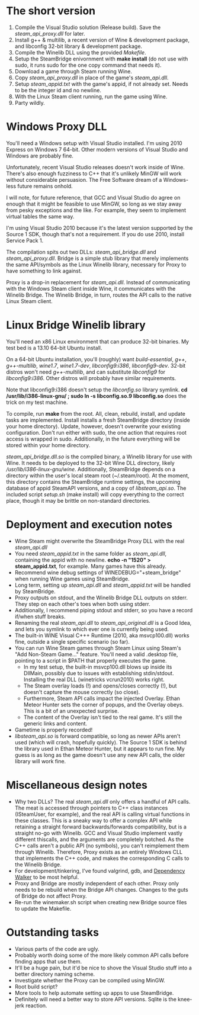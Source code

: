 # The short version

1. Compile the Visual Studio solution (Release build).  Save the
*steam_api_proxy.dll* for later.
2. Install g++ & multilib, a recent version of Wine & development package,
and libconfig 32-bit library & development package.
3. Compile the Winelib DLL using the provided *Makefile*.
4. Setup the SteamBridge enivornment with **make install** (do not use
with sudo, it runs sudo for the one copy command that needs it).
5. Download a game through Steam running Wine.
6. Copy *steam_api_proxy.dll* in place of the game's *steam_api.dll*.
7. Setup *steam_appid.txt* with the game's appid, if not already set.
Needs to be the integer id and no newline.
8. With the Linux Steam client running, run the game using Wine.
9. Party wildly.

# Windows Proxy DLL

You'll need a Windows setup with Visual Studio installed.  I'm using
2010 Express on Windows 7 64-bit.  Other modern versions of Visual Studio
and Windows are probably fine.

Unfortunately, recent Visual Studio releases doesn't work inside of Wine.
There's also enough fuzziness to C++ that it's unlikely MinGW will
work without considerable persuasion.  The Free Software dream of a
Windows-less future remains onhold.

I will note, for future reference, that GCC and Visual Studio do agree
on enough that it might be feasible to use MinGW, so long as we stay
away from pesky exceptions and the like.  For example, they seem to
implement virtual tables the same way.

I'm using Visual Studio 2010 because it's the latest version supported by
the Source 1 SDK, though that's not a requirement.  If you do use 2010,
install Service Pack 1.

The compilation spits out two DLLs: *steam_api_bridge.dll* and
*steam_api_proxy.dll*.  Bridge is a simple stub library that merely
implements the same API/symbols as the Linux Winelib library, necessary
for Proxy to have something to link against.

Proxy is a drop-in replacement for *steam_api.dll*.  Instead of
communicating with the Windows Steam client inside Wine, it communicates
with the Winelib Bridge. The Winelib Bridge, in turn, routes the API
calls to the native Linux Steam client.

# Linux Bridge Winelib library

You'll need an x86 Linux environment that can produce 32-bit binaries.
My test bed is a 13.10 64-bit Ubuntu install.

On a 64-bit Ubuntu installation, you'll (roughly) want *build-essential*,
*g++*, *g++-multilib*, *wine1.7*, *wine1.7-dev*, *libconfig9:i386*,
*libconfig9-dev*.  32-bit distros won't need *g++-multilib*, and
can substitute *libconfig9* for *libconfig9:i386*.  Other distros will
probably have similar requirements.

Note that libconfig9:i386 doesn't setup the *libconfig.so* library
symlink.  **cd /usr/lib/i386-linux-gnu/ ; sudo ln -s libconfig.so.9
libconfig.so** does the trick on my test machine.

To compile, run **make** from the root.  All, clean, rebuild, install,
and update tasks are implemented.  Install installs a fresh SteamBridge
directory (inside your home directory).  Update, however, doesn't
overwrite your existing configuration.  Don't run either with sudo, the
one action that requires root access is wrapped in sudo.  Additionally,
in the future everything will be stored within your home directory.

*steam_api_bridge.dll.so* is the compiled binary, a Winelib library
for use with Wine.  It needs to be deployed to the 32-bit Wine DLL
directory, likely */usr/lib/i386-linux-gnu/wine*.  Additionally,
SteamBridge depends on a directory within the user's local steam root
(~/.steam/root).  At the moment, this directory contains the SteamBridge
runtime settings, the upcoming database of appid SteamAPI versions,
and a copy of *libsteam_api.so*.  The included script *setup.sh* (make
install) will copy everything to the correct place, though it may be
brittle on non-standard directories.

# Deployment and execution notes

* Wine Steam might overwrite the SteamBridge Proxy DLL with the real
  *steam_api.dll*
* You need *steam_appid.txt* in the same folder as *steam_api.dll*,
  containing the appid with no newline.  **echo -n "1520" >
  steam\_appid.txt**, for example.  Many games have this already.
* Recommend wine debug settings of WINEDEBUG="+steam\_bridge" when
  running Wine games using SteamBridge.
* Long term, setting up *steam_api.dll* and *steam_appid.txt* will be
  handled by SteamBridge.
* Proxy outputs on stdout, and the Winelib Bridge DLL outputs on stderr.
  They step on each other's toes when both using stderr.
* Additionally, I recommend piping stdout and stderr, so you have a
  record if/when stuff breaks.
* Renaming the real *steam_api.dll* to *steam_api_original.dll* is a
  Good Idea, and lets you symlink to which ever one is currently being used.
* The built-in WINE Visual C+++ Runtime (2010, aka msvcp100.dll) works
  fine, outside a single specific scenario (so far).
* You can run Wine Steam games through Steam Linux using Steam's "Add
  Non-Steam Game..." feature.  You'll need a valid .desktop file,
  pointing to a script in $PATH that properly executes the game.
    * In my test setup, the built-in msvcp100.dll blows up inside its
      DllMain, possibly due to issues with establishing stdin/stdout.
      Installing the real DLL (winetricks vcrun2010) works right.
    * The Steam overlay loads (!) and opens/closes correctly (!), but
      doesn't capture the mouse correctly (so close).
    * Furthermore, Steam API calls impact the injected Overlay.
      Ethan Meteor Hunter sets the corner of popups, and the Overlay
      obeys.  This is a bit of an unexpected surprise.
    * The content of the Overlay isn't tied to the real game.  It's
      still the generic links and content.
* Gametime is properly recorded!
* *libsteam_api.so* is forward compatible, so long as newer APIs aren't
  used (which will crash, hopefully quickly).  The Source 1 SDK is behind
  the library used in Ethan Meteor Hunter, but it appears to run fine.
  My guess is as long as the game doesn't use any new API calls, the
  older library will work fine.

# Miscellaneous design notes

* Why two DLLs?  The real *steam_api.dll* only offers a handful of
  API calls.  The meat is accessed through pointers to C++ class instances
  (ISteamUser, for example), and the real API is calling virtual functions
  in these classes.  This is a sneaky way to offer a complex API while
  retaining a straight forward backwards/forwards compatibility, but
  is a straight no-go with Winelib.  GCC and Visual Studio implement
  vastly different thiscalls, and the arguments are completely botched.
  As the C++ calls aren't a public API (no symbols), you can't reimplement
  them through Winelib.  Therefore, Proxy exists as an entirely Windows
  CLL that implements the C++ code, and makes the corresponding C calls
  to the Winelib Bridge.
* For development/tinkering, I've found valgrind, gdb, and [Dependency
  Walker](http://www.dependencywalker.com/) to be most helpful.
* Proxy and Bridge are mostly independent of each other.  Proxy only
  needs to be rebuild when the Bridge API changes.  Changes to the guts
  of Bridge do not affect Proxy.
* Re-run the winemaker.sh script when creating new Bridge source files
  to update the Makefile.

# Outstanding tasks

* Various parts of the code are ugly.
* Probably worth doing some of the more likely common API calls before
  finding apps that use them.
* It'll be a huge pain, but it'd be nice to shove the Visual Studio
  stuff into a better directory naming scheme.
* Investigate whether the Proxy can be compiled using MinGW.
* Root build script?
* More tools to help automate setting up apps to use SteamBridge.
* Definitely will need a better way to store API versions.  Sqlite is
  the knee-jerk reaction.

